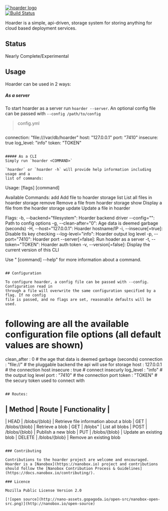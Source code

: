 [![hoarder logo](http://nano-assets.gopagoda.io/readme-headers/hoarder.png)](http://nanobox.io/open-source#hoarder)  
[![Build Status](https://travis-ci.org/nanopack/hoarder.svg)](https://travis-ci.org/nanopack/hoarder)

Hoarder is a simple, api-driven, storage system for storing anything for cloud
based deployment services.

## Status

Nearly Complete/Experimental

## Usage

Hoarder can be used in 2 ways:

##### As a server
To start hoarder as a server run `hoarder --server`. An optional config file can
be passed with `--config /path/to/config`
> config.yml
>```
connection: "file:///var/db/hoarder"
host: "127.0.0.1"
port: "7410"
insecure: true
log_level: "info"
token: "TOKEN"
```

##### As a CLI
Simply run `hoarder <COMMAND>`

`hoarder` or `hoarder -h` will provide help information including usage and a
list of commands:

```
Usage:
   [flags]
   [command]

Available Commands:
  add         Add file to hoarder storage
  list        List all files in hoarder storage
  remove      Remove a file from hoarder storage
  show        Display a file from the hoarder storage
  update      Update a file in hoarder

Flags:
  -b, --backend="filesystem": Hoarder backend driver
      --config="": Path to config options
  -g, --clean-after="0": Age data is deemed garbage (seconds)
  -H, --host="127.0.0.1": Hoarder hostname/IP
  -i, --insecure[=true]: Disable tls key checking
      --log-level="info": Hoarder output log level
  -p, --port="7410": Hoarder port
      --server[=false]: Run hoader as a server
  -t, --token="TOKEN": Hoarder auth token
  -v, --version[=false]: Display the current version of this CLI

Use " [command] --help" for more information about a command.
```

## Configuration

To configure hoarder, a config file can be passed with --config. Configuration read in
through a file will overwrite the same configuration specified by a flag. If no config
file is passed, and no flags are set, reasonable defaults will be used.

```
# following are all the available configuration file options (all default values are shown)
clean_after : 0                    # the age that data is deemed garbage (seconds)
connection  : "file://"            # the pluggable backend the api will use for storage
host        : 127.0.0.1            # the connection host
insecure    : true                 # connect insecurly
log_level   : "info"               # the output log level
port        : "7410"               # the connection port
token       : "TOKEN"              # the secury token used to connect with
```

## Routes:

```
| Method |     Route     | Functionality |
------------------------------------------
| HEAD   | /blobs/{blob} | Retrieve file information about a blob
| GET    | /blobs/{blob} | Retrieve a blob
| GET    | /blobs"       | List all blobs
| POST   | /blobs/{blob} | Publish a new blob
| PUT    | /blobs/{blob} | Update an existing blob
| DELETE | /blobs/{blob} | Remove an existing blob
```

### Contributing

Contributions to the hoarder project are welcome and encouraged. Hoarder is a [Nanobox](https://nanobox.io) project and contributions should follow the [Nanobox Contribution Process & Guidelines](https://docs.nanobox.io/contributing/).

### Licence

Mozilla Public License Version 2.0

[![open source](http://nano-assets.gopagoda.io/open-src/nanobox-open-src.png)](http://nanobox.io/open-source)
